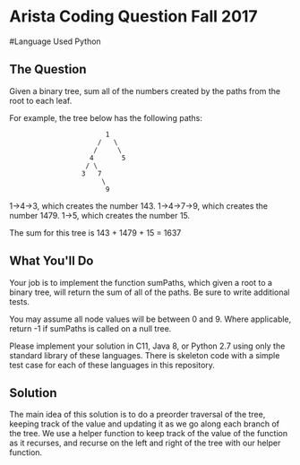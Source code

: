 # Arista Coding Question Fall 2017

#Language Used
Python

## The Question
Given a binary tree, sum all of the numbers created by the paths from the root to each leaf.

For example, the tree below has the following paths:

                            1
                          /   \
                         /     \
                        4       5
                       / \
                      3   7
                           \
                            9

1->4->3, which creates the number 143.
1->4->7->9, which creates the number 1479.
1->5, which creates the number 15.

The sum for this tree is 143 + 1479 + 15 = 1637

## What You'll Do
Your job is to implement the function sumPaths, which given a root to a binary tree, will return the sum of all of the paths. Be sure to write additional tests.

You may assume all node values will be between 0 and 9.
Where applicable, return -1 if sumPaths is called on a null tree.

Please implement your solution in C11, Java 8, or Python 2.7 using only the standard library of these languages. There is skeleton code with a simple test case for each of these languages in this repository.

## Solution

The main idea of this solution is to do a preorder traversal of the tree, keeping track of the value and updating it as we go along each branch of the tree.
We use a helper function to keep track of the value of the function as it recurses, and recurse on the left and right of the tree with our helper function. 